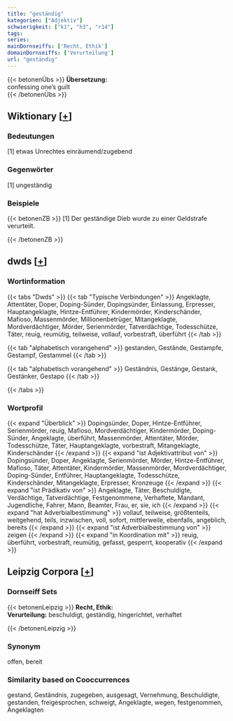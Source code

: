 ```yaml
---
title: "geständig"
kategorien: ["Adjektiv"]
schwierigkeit: ["k1", "h3", "r14"]
tags:
series:
mainDornseiffs: ['Recht, Ethik']
domainDornseiffs: ['Verurteilung']
url: "geständig"
---
```


{{< betonenÜbs >}}
**Übersetzung:**  
confessing  one’s guilt  
{{< /betonenÜbs >}}

## Wiktionary [[+](https://de.wiktionary.org/wiki/geständig)]

### Bedeutungen
[1] etwas Unrechtes einräumend/zugebend  

### Gegenwörter
[1] ungeständig  

### Beispiele
{{< betonenZB >}}
[1] Der geständige Dieb wurde zu einer Geldstrafe verurteilt.  

{{< /betonenZB >}}


## dwds [[+](https://www.dwds.de/wb/geständig)]

### Wortinformation
{{< tabs "Dwds" >}}
{{< tab "Typische Verbindungen" >}}
Angeklagte, Attentäter, Doper, Doping-Sünder, Dopingsünder, Einlassung, Erpresser, Hauptangeklagte, Hintze-Entführer, Kindermörder, Kinderschänder, Mafioso, Massenmörder, Millionenbetrüger, Mitangeklagte, Mordverdächtiger, Mörder, Serienmörder, Tatverdächtige, Todesschütze, Täter, reuig, reumütig, teilweise, vollauf, vorbestraft, überführt
{{< /tab >}}

{{< tab "alphabetisch vorangehend" >}}
gestanden, Gestände, Gestampfe, Gestampf, Gestammel
{{< /tab >}}

{{< tab "alphabetisch vorangehend" >}}
Geständnis, Gestänge, Gestank, Gestänker, Gestapo
{{< /tab >}}

{{< /tabs >}}

### Wortprofil
{{< expand "Überblick" >}} Dopingsünder, Doper, Hintze-Entführer, Serienmörder, reuig, Mafioso, Mordverdächtiger, Kindermörder, Doping-Sünder, Angeklagte, überführt, Massenmörder, Attentäter, Mörder, Todesschütze, Täter, Hauptangeklagte, vorbestraft, Mitangeklagte, Kinderschänder {{< /expand >}}
{{< expand "ist Adjektivattribut von" >}} Dopingsünder, Doper, Angeklagte, Serienmörder, Mörder, Hintze-Entführer, Mafioso, Täter, Attentäter, Kindermörder, Massenmörder, Mordverdächtiger, Doping-Sünder, Entführer, Hauptangeklagte, Todesschütze, Kinderschänder, Mitangeklagte, Erpresser, Kronzeuge {{< /expand >}}
{{< expand "ist Prädikativ von" >}} Angeklagte, Täter, Beschuldigte, Verdächtige, Tatverdächtige, Festgenommene, Verhaftete, Mandant, Jugendliche, Fahrer, Mann, Beamter, Frau, er, sie, ich {{< /expand >}}
{{< expand "hat Adverbialbestimmung" >}} vollauf, teilweise, größtenteils, weitgehend, teils, inzwischen, voll, sofort, mittlerweile, ebenfalls, angeblich, bereits {{< /expand >}}
{{< expand "ist Adverbialbestimmung von" >}} zeigen {{< /expand >}}
{{< expand "in Koordination mit" >}} reuig, überführt, vorbestraft, reumütig, gefasst, gesperrt, kooperativ {{< /expand >}}

## Leipzig Corpora [[+](https://corpora.uni-leipzig.de/en/res?word=geständig&corpusId=deu_newscrawl-public_2018)]

### Dornseiff Sets
{{< betonenLeipzig >}}
**Recht, Ethik:**  
**Verurteilung:** beschuldigt, geständig, hingerichtet, verhaftet  

{{< /betonenLeipzig >}}

### Synonym
offen, bereit


### Similarity based on Cooccurrences
gestand, Geständnis, zugegeben, ausgesagt, Vernehmung, Beschuldigte, gestanden, freigesprochen, schweigt, Angeklagte, wegen, festgenommen, Angeklagten

